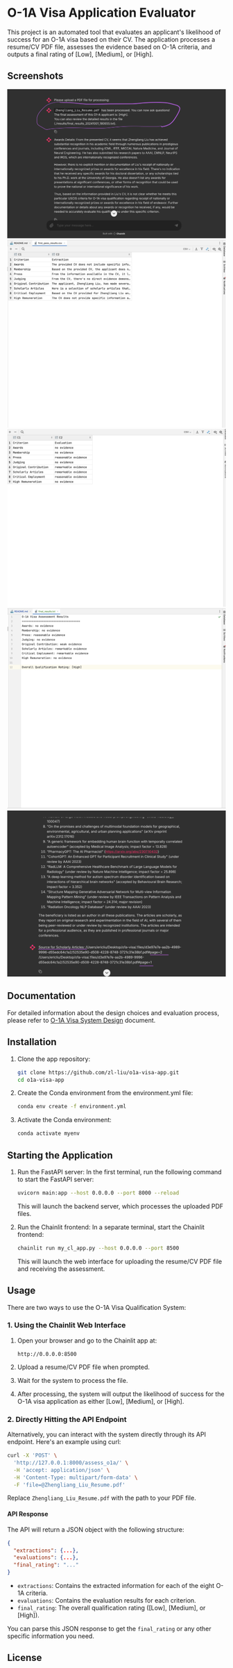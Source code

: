 # O-1A Visa Application Evaluator

This project is an automated tool that evaluates an applicant's likelihood of success for an O-1A visa based on their CV. The application processes a resume/CV PDF file, assesses the evidence based on O-1A criteria, and outputs a final rating of [Low], [Medium], or [High].

## Screenshots

![O-1A Visa Application Evaluator Screenshot1](app_screenshot1.png)
![O-1A Visa Application Evaluator Screenshot2](app_screenshot6.png)
![O-1A Visa Application Evaluator Screenshot3](app_screenshot4.png)
![O-1A Visa Application Evaluator Screenshot4](app_screenshot5.png)
![O-1A Visa Application Evaluator Screenshot5](app_screenshot2.png)

## Documentation

For detailed information about the design choices and evaluation process, please refer to [O-1A Visa System Design](o1a-visa-system-design.md) document.

## Installation

1. Clone the app repository:
   ```bash
   git clone https://github.com/zl-liu/o1a-visa-app.git
   cd o1a-visa-app
   ```

2. Create the Conda environment from the environment.yml file:
   ```bash
   conda env create -f environment.yml
   ```

3. Activate the Conda environment:
   ```bash
   conda activate myenv
   ```

## Starting the Application

1. Run the FastAPI server:
   In the first terminal, run the following command to start the FastAPI server:
   ```bash
   uvicorn main:app --host 0.0.0.0 --port 8000 --reload
   ```
   This will launch the backend server, which processes the uploaded PDF files.

2. Run the Chainlit frontend:
   In a separate terminal, start the Chainlit frontend:
   ```bash
   chainlit run my_cl_app.py --host 0.0.0.0 --port 8500
   ```
   This will launch the web interface for uploading the resume/CV PDF file and receiving the assessment.

## Usage

There are two ways to use the O-1A Visa Qualification System:

### 1. Using the Chainlit Web Interface

1. Open your browser and go to the Chainlit app at:

   ```
   http://0.0.0.0:8500
   ```

2. Upload a resume/CV PDF file when prompted.

3. Wait for the system to process the file.

4. After processing, the system will output the likelihood of success for the O-1A visa application as either [Low], [Medium], or [High].

### 2. Directly Hitting the API Endpoint

Alternatively, you can interact with the system directly through its API endpoint. Here's an example using curl:

```bash
curl -X 'POST' \
  'http://127.0.0.1:8000/assess_o1a/' \
  -H 'accept: application/json' \
  -H 'Content-Type: multipart/form-data' \
  -F 'file=@Zhengliang_Liu_Resume.pdf'
```

Replace `Zhengliang_Liu_Resume.pdf` with the path to your PDF file.

#### API Response

The API will return a JSON object with the following structure:

```json
{
  "extractions": {...},
  "evaluations": {...},
  "final_rating": "..."
}
```

- `extractions`: Contains the extracted information for each of the eight O-1A criteria.
- `evaluations`: Contains the evaluation results for each criterion.
- `final_rating`: The overall qualification rating ([Low], [Medium], or [High]).

You can parse this JSON response to get the `final_rating` or any other specific information you need.

## License
